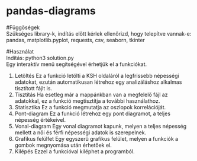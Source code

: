 # pandas-diagrams

#Függőségek  
Szükséges library-k, indítás előtt kérlek ellenőrizd, hogy telepítve vannak-e:  
pandas, matplotlib.pyplot, requests, csv, seaborn, tkinter

#Használat  
Indítás: python3 solution.py  
Egy interaktív menü segítségével érhetjük el a funkciókat.
1. Letöltés
   Ez a funkció letölti a KSH oldaláról a legfrissebb népességi adatokat, ezután automatikusan létrehoz egy analizáláshoz alkalmas tisztított fájlt is.
2. Tisztítás
   Ha esetleg már a mappánkban van a megfelelő fájl az adatokkal, ez a funkció megtisztítja a további használathoz.
3. Statisztika
   Ez a funkció megmutatja az oszlopok korrelációját.
4. Pont-diagram
   Ez a funkció létrehoz egy pont diagramot, a teljes népesség értékeivel.
5. Vonal-diagram
   Egy vonal diagramot kapunk, melyen a teljes népesség mellett a női és férfi népességi adatok is szerepelnek.
6. Grafikus felülfet
   Egy egyszerű grafikus felület, melyen a funkciók a gombok megnyomása után érhetőek el.
7. Kilépés
   Ezzel a funkcióval kiléphet a programból.
